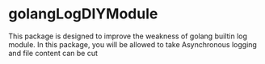 # golangLogDIYModule
This package is designed to improve the weakness of golang builtin log module. In this package, you will be allowed to take Asynchronous logging and file content can be cut

